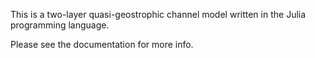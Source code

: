 This is a two-layer quasi-geostrophic channel model written in the Julia programming language.

Please see the documentation for more info.
